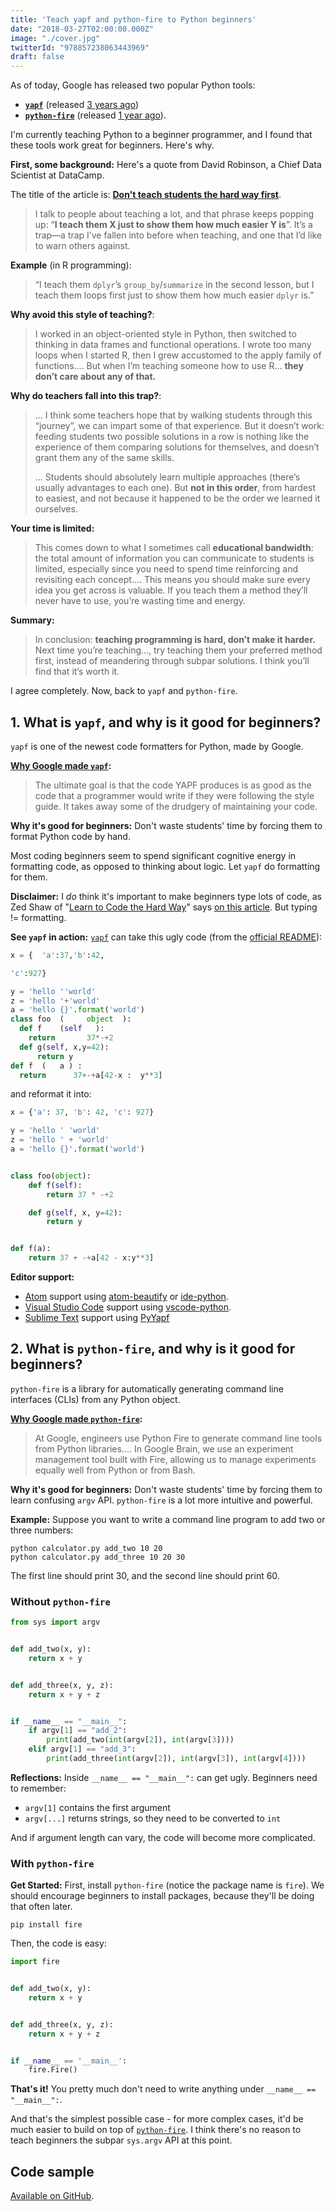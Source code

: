 ```yaml
---
title: 'Teach yapf and python-fire to Python beginners'
date: "2018-03-27T02:00:00.000Z"
image: "./cover.jpg"
twitterId: "978857238063443969"
draft: false
---
```


As of today, Google has released two popular Python tools:

* **[`yapf`](https://github.com/google/yapf)** (released [3 years ago](https://opensource.googleblog.com/2015/03/how-to-format-python-code-without.html))
* **[`python-fire`](https://github.com/google/python-fire)** (released [1 year ago](https://opensource.googleblog.com/2017/03/python-fire-command-line.html)).

I'm currently teaching Python to a beginner programmer, and I found that these tools work great for beginners. Here's why.

<post-separator></post-separator>

**First, some background:** Here's a quote from David Robinson, a Chief Data Scientist at DataCamp.

The title of the article is: **[Don't teach students the hard way first](http://varianceexplained.org/r/teach-hard-way/)**.

<div><twitter-embed id="910869810178936832"></twitter-embed></div>

> I talk to people about teaching a lot, and that phrase keeps popping up: “**I teach them X just to show them how much easier Y is**”. It’s a trap—a trap I’ve fallen into before when teaching, and one that I’d like to warn others against.

**Example** (in R programming):

> “I teach them `dplyr`’s `group_by`/`summarize` in the second lesson, but I teach them loops first just to show them how much easier `dplyr` is.”

**Why avoid this style of teaching?**:

> I worked in an object-oriented style in Python, then switched to thinking in data frames and functional operations. I wrote too many loops when I started R, then I grew accustomed to the apply family of functions.… But when I’m teaching someone how to use R… **they don’t care about any of that.**

**Why do teachers fall into this trap?**:

> … I think some teachers hope that by walking students through this “journey”, we can impart some of that experience. But it doesn’t work: feeding students two possible solutions in a row is nothing like the experience of them comparing solutions for themselves, and doesn’t grant them any of the same skills.
>
> … Students should absolutely learn multiple approaches (there’s usually advantages to each one). But **not in this order**, from hardest to easiest, and not because it happened to be the order we learned it ourselves.

**Your time is limited:**

> This comes down to what I sometimes call **educational bandwidth**: the total amount of information you can communicate to students is limited, especially since you need to spend time reinforcing and revisiting each concept.… This means you should make sure every idea you get across is valuable. If you teach them a method they’ll never have to use, you’re wasting time and energy.

**Summary:**

> In conclusion: **teaching programming is hard, don’t make it harder.** Next time you’re teaching…, try teaching them your preferred method first, instead of meandering through subpar solutions. I think you’ll find that it’s worth it.

I agree completely. Now, back to `yapf` and `python-fire`.

## 1. What is `yapf`, and why is it good for beginners?

`yapf` is one of the newest code formatters for Python, made by Google.

**[Why Google made `yapf`](https://github.com/google/yapf):**

> The ultimate goal is that the code YAPF produces is as good as the code that a programmer would write if they were following the style guide. It takes away some of the drudgery of maintaining your code.

**Why it's good for beginners:** Don't waste students' time by forcing them to format Python code by hand.

Most coding beginners seem to spend significant cognitive energy in formatting code, as opposed to thinking about logic. Let `yapf` do formatting for them.

**Disclaimer:** I _do_ think it's important to make beginners type lots of code, as Zed Shaw of "[Learn to Code the Hard Way](https://learncodethehardway.org/)" says [on this article](https://zedshaw.com/2017/04/24/copying-repetition/). But typing != formatting.

**See `yapf` in action:** [`yapf`](https://github.com/google/yapf) can take this ugly code (from the [official README](https://github.com/google/yapf)):

```python
x = {  'a':37,'b':42,

'c':927}

y = 'hello ''world'
z = 'hello '+'world'
a = 'hello {}'.format('world')
class foo  (     object  ):
  def f    (self   ):
    return       37*-+2
  def g(self, x,y=42):
      return y
def f  (   a ) :
  return      37+-+a[42-x :  y**3]
```

and reformat it into:

```python
x = {'a': 37, 'b': 42, 'c': 927}

y = 'hello ' 'world'
z = 'hello ' + 'world'
a = 'hello {}'.format('world')


class foo(object):
    def f(self):
        return 37 * -+2

    def g(self, x, y=42):
        return y


def f(a):
    return 37 + -+a[42 - x:y**3]
```

**Editor support:**

* [Atom](http://atom.io/) support using [atom-beautify](https://github.com/Glavin001/atom-beautify) or [ide-python](https://github.com/lgeiger/ide-python).
* [Visual Studio Code](https://github.com/Microsoft/vscode-python) support using [vscode-python](https://github.com/Microsoft/vscode-python).
* [Sublime Text](https://www.sublimetext.com/) support using [PyYapf](https://github.com/jason-kane/PyYapf)

## 2. What is `python-fire`, and why is it good for beginners?

`python-fire` is a library for automatically generating command line interfaces (CLIs) from any Python object.

**[Why Google made `python-fire`](https://opensource.googleblog.com/2017/03/python-fire-command-line.html):**

> At Google, engineers use Python Fire to generate command line tools from Python libraries.… In Google Brain, we use an experiment management tool built with Fire, allowing us to manage experiments equally well from Python or from Bash.

**Why it's good for beginners:** Don't waste students' time by forcing them to learn confusing `argv` API. `python-fire` is a lot more intuitive and powerful.

**Example:** Suppose you want to write a command line program to add two or three numbers:

```
python calculator.py add_two 10 20
python calculator.py add_three 10 20 30
```

The first line should print 30, and the second line should print 60.

### Without `python-fire`

```python
from sys import argv


def add_two(x, y):
    return x + y


def add_three(x, y, z):
    return x + y + z


if __name__ == "__main__":
    if argv[1] == "add_2":
        print(add_two(int(argv[2]), int(argv[3])))
    elif argv[1] == "add_3":
        print(add_three(int(argv[2]), int(argv[3]), int(argv[4])))
```

**Reflections:** Inside `__name__ == "__main__":` can get ugly. Beginners need to remember:

* `argv[1]` contains the first argument
* `argv[...]` returns strings, so they need to be converted to `int`

And if argument length can vary, the code will become more complicated.

### With `python-fire`

**Get Started:** First, install `python-fire` (notice the package name is `fire`). We should encourage beginners to install packages, because they'll be doing that often later.

```
pip install fire
```

Then, the code is easy:

```python
import fire


def add_two(x, y):
    return x + y


def add_three(x, y, z):
    return x + y + z


if __name__ == '__main__':
    fire.Fire()
```

**That's it!** You pretty much don't need to write anything under `__name__ == "__main__":`.

And that's the simplest possible case - for more complex cases, it'd be much easier to build on top of [`python-fire`](https://github.com/google/python-fire/). I think there's no reason to teach beginners the subpar `sys.argv` API at this point.

## Code sample

[Available on GitHub](https://github.com/chibicode/chibicode-code-samples/tree/master/yapf-python-fire).
